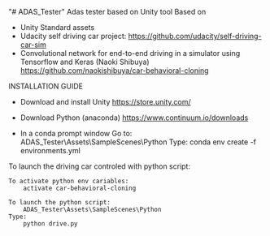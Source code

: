 "# ADAS_Tester" 
Adas tester based on Unity tool
Based on 
- Unity Standard assets
- Udacity self driving car project:
	https://github.com/udacity/self-driving-car-sim 
- Convolutional network for end-to-end driving in a simulator using Tensorflow and Keras (Naoki Shibuya)
	https://github.com/naokishibuya/car-behavioral-cloning

	
INSTALLATION GUIDE

- Download and install Unity
	https://store.unity.com/

- Download Python (anaconda)
	https://www.continuum.io/downloads

- In a conda prompt window
	Go to:
		ADAS_Tester\Assets\SampleScenes\Python
	Type:
		conda env create -f environments.yml
		
To launch the driving car controled with python script:

	To activate python env cariables:
		activate car-behavioral-cloning

	To launch the python script:
		ADAS_Tester\Assets\SampleScenes\Python
	Type:
		python drive.py
		
		
	
